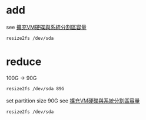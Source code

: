 # add
see [擴充VM硬碟與系統分割區容量](擴充VM硬碟與系統分割區容量.txt)
``` bash
resize2fs /dev/sda
```

# reduce 
100G -> 90G
``` bash
resize2fs /dev/sda 89G
```
set partition size 90G see [擴充VM硬碟與系統分割區容量](擴充VM硬碟與系統分割區容量.txt)
``` bash
resize2fs /dev/sda
```
